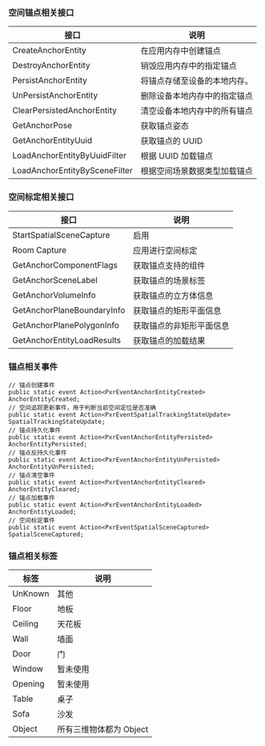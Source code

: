 ### 空间锚点相关接口
|接口|说明|
|---|---|
|CreateAnchorEntity|在应用内存中创建锚点|
|DestroyAnchorEntity|销毁应用内存中的指定锚点|
|PersistAnchorEntity|将锚点存储至设备的本地内存。
|UnPersistAnchorEntity|删除设备本地内存中的指定锚点|
|ClearPersistedAnchorEntity|清空设备本地内存中的所有锚点|
|GetAnchorPose|获取锚点姿态|
|GetAnchorEntityUuid|获取锚点的 UUID|
|LoadAnchorEntityByUuidFilter|根据 UUID 加载锚点|
|LoadAnchorEntityBySceneFilter|根据空间场景数据类型加载锚点|
### 空间标定相关接口
|接口|说明|
|---|---|
|StartSpatialSceneCapture|启用|
|Room Capture|应用进行空间标定|
|GetAnchorComponentFlags|获取锚点支持的组件|
|GetAnchorSceneLabel|获取锚点的场景标签|
|GetAnchorVolumeInfo|获取锚点的立方体信息|
|GetAnchorPlaneBoundaryInfo|获取锚点的矩形平面信息|
|GetAnchorPlanePolygonInfo|获取锚点的非矩形平面信息|
|GetAnchorEntityLoadResults|获取锚点的加载结果|
### 锚点相关事件
```
// 锚点创建事件
public static event Action<PxrEventAnchorEntityCreated> AnchorEntityCreated;
// 空间追踪更新事件，用于判断当前空间定位是否准确
public static event Action<PxrEventSpatialTrackingStateUpdate> SpatialTrackingStateUpdate;
// 锚点持久化事件
public static event Action<PxrEventAnchorEntityPersisted> AnchorEntityPersisted;
// 锚点反持久化事件
public static event Action<PxrEventAnchorEntityUnPersisted> AnchorEntityUnPersisted;
// 锚点清空事件
public static event Action<PxrEventAnchorEntityCleared> AnchorEntityCleared;
// 锚点加载事件
public static event Action<PxrEventAnchorEntityLoaded> AnchorEntityLoaded;
// 空间标定事件
public static event Action<PxrEventSpatialSceneCaptured> SpatialSceneCaptured;
```
### 锚点相关标签
|标签|说明|
|---|---|
|UnKnown|其他|
|Floor|地板|
|Ceiling|天花板|
|Wall|墙面|
|Door|门|
|Window|暂未使用|
|Opening|暂未使用|
|Table|桌子|
|Sofa|沙发|
|Object|所有三维物体都为 Object|